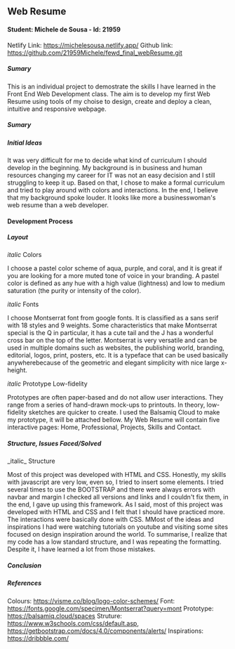 <h2>Web Resume </h2>

<h4> Student: Michele de Sousa - Id: 21959 </h4>

Netlify Link: https://michelesousa.netlify.app/
Github link: https://github.com/21959Michele/fewd_final_webResume.git

<h5> Sumary </h5>

<p>This is an individual project to demostrate the skills I have learned in the Front End Web Development class.
The aim is to develop my first Web Resume using tools of my choise to design, create and deploy a clean, intuitive and responsive webpage.</p>

<h5> Sumary </h5>

<h5> Initial Ideas </h5>

<p> It was very difficult for me to decide what kind of curriculum I should develop in the beginning.
My background is in business and human resources changing my career for IT was not an easy decision and I still struggling to keep it up.
Based on that, I chose to make a formal curriculum and tried to play around with colors and interactions. In the end, I believe that my background spoke louder. It looks like more a businesswoman's web resume than a web developer. </p>

<h4> Development Process </h4>

<h5> Layout </h5>

_italic_ Colors
<p> I choose a pastel color scheme of aqua, purple, and coral, and it is great if you are looking for a more muted tone of voice in your branding.
A pastel color is defined as any hue with a high value (lightness) and low to medium saturation (the purity or intensity of the color). </p>

_italic_ Fonts
<p> I choose Montserrat font from google fonts. It is classified as a sans serif with 18 styles and 9 weights. Some characteristics that make Montserrat special is the Q in particular, it has a cute tail and the J has a wonderful cross bar on the top of the letter.
Montserrat is very versatile and can be used in multiple domains such as websites, the publishing world, branding, editorial, logos, print, posters, etc. It is a typeface that can be used basically anywherebecause of the geometric and elegant simplicity with nice large x-height. </p>

_italic_ Prototype Low-fidelity
<p> Prototypes are often paper-based and do not allow user interactions. They range from a series of hand-drawn mock-ups to printouts. In theory, low-fidelity sketches are quicker to create. I used the Balsamiq Cloud to make my prototype, it will be attached bellow.
My Web Resume will contain five interactive pages: Home, Professional, Projects, Skills and Contact.
</p>

<h5> Structure, Issues Faced/Solved </h5>
_italic_ Structure
<p> Most of this project was developed with HTML and CSS.
Honestly, my skills with javascript are very low, even so, I tried to insert some elements.
I tried several times to use the BOOTSTRAP and there were always errors with navbar and margin I checked all versions and links and I couldn't fix them, in the end, I gave up using this framework.
As I said, most of this project was developed with HTML and CSS and I felt that I should have practiced more.
The interactions were basically done with CSS.
MMost of the ideas and inspirations I had were watching tutorials on youtube and visiting some sites focused on design inspiration around the world.
To summarise, I realize that my code has a low standard structure, and I was repeating the formatting. Despite it, I have learned a lot from those mistakes.</p>




<h5> Conclusion </h5>

<h5> References  </h5>

Colours: https://visme.co/blog/logo-color-schemes/
Font: https://fonts.google.com/specimen/Montserrat?query=mont
Prototype: https://balsamiq.cloud/spaces
Struture: https://www.w3schools.com/css/default.asp, https://getbootstrap.com/docs/4.0/components/alerts/
Inspirations: https://dribbble.com/







